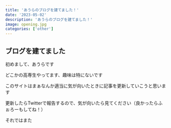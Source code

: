```yaml
--- 
title: 'あうらのブログを建てました！'
date: '2023-05-02'
description: 'あうらのブログを建てました！'
image: opening.jpg
categories: ['other']
---
```


## ブログを建てました

初めまして、あうらです

どこかの高専生やってます、趣味は特にないです

このサイトはまぁなんか適当に気が向いたときに記事を更新していこうと思います

更新したらTwitterで報告するので、気が向いたら見てください（良かったらふぉろーもしてね！）

それではまた